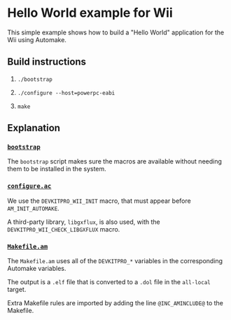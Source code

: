 # Hello World example for Wii

This simple example shows how to build a "Hello World" application for the Wii using
Automake.


## Build instructions

1. `./bootstrap`

2. `./configure --host=powerpc-eabi`

3. `make`


## Explanation

### [`bootstrap`](bootstrap)

The `bootstrap` script makes sure the macros are available without needing them
to be installed in the system.

### [`configure.ac`](configure.ac)

We use the `DEVKITPRO_WII_INIT` macro, that must appear before `AM_INIT_AUTOMAKE`.

A third-party library, `libgxflux`, is also used, with the `DEVKITPRO_WII_CHECK_LIBGXFLUX`
macro.


### [`Makefile.am`](Makefile.am)

The `Makefile.am` uses all of the `DEVKITPRO_*` variables in the corresponding Automake
variables.

The output is a `.elf` file that is converted to a `.dol` file in the `all-local` target.

Extra Makefile rules are imported by adding the line `@INC_AMINCLUDE@` to the Makefile.

